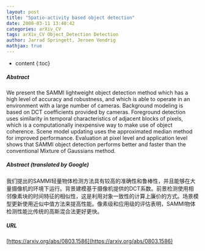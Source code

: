 ```yaml
---
layout: post
title: "Spatio-activity based object detection"
date: 2008-03-11 13:40:42
categories: arXiv_CV
tags: arXiv_CV Object_Detection Detection
author: Jarrad Springett, Jeroen Vendrig
mathjax: true
---
```


* content
{:toc}

##### Abstract
We present the SAMMI lightweight object detection method which has a high level of accuracy and robustness, and which is able to operate in an environment with a large number of cameras. Background modeling is based on DCT coefficients provided by cameras. Foreground detection uses similarity in temporal characteristics of adjacent blocks of pixels, which is a computationally inexpensive way to make use of object coherence. Scene model updating uses the approximated median method for improved performance. Evaluation at pixel level and application level shows that SAMMI object detection performs better and faster than the conventional Mixture of Gaussians method.

##### Abstract (translated by Google)
我们提出的SAMMI轻量物体检测方法具有较高的准确性和鲁棒性，并且能够在大量摄像机的环境下运行。背景建模基于摄像机提供的DCT系数。前景检测使用相邻像素块的时间特征的相似性，这是利用对象一致性的计算上廉价的方式。场景模型更新使用近似中值方法来提高性能。像素级和应用级的评估表明，SAMMI物体检测性能比传统的高斯混合法更好更快。

##### URL
[https://arxiv.org/abs/0803.1586](https://arxiv.org/abs/0803.1586)

